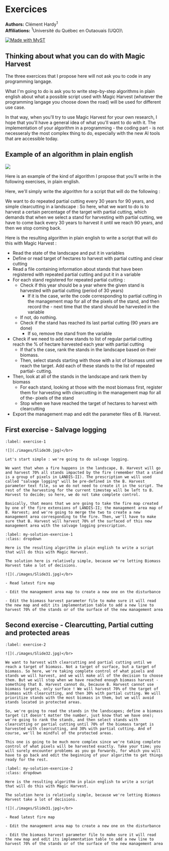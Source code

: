 # Exercices

**Authors:** Clément Hardy<sup>1</sup> \
**Affiliations:** <sup>1</sup>Université du Québec en Outaouais (UQO)\

[![Made with MyST](https://img.shields.io/badge/made%20with-myst-orange)](https://myst.tools)

## Thinking about what you can do with Magic Harvest

The three exercices that I propose here will not ask you to code in any programming langage.

What I'm going to do is ask you to write step-by-step algorithms in plain english about what a possible script used with Magic Harvest (whatever the programming langage you choose down the road) will be used for different use case.

In that way, when you'll try to use Magic Harvest for your own research, I hope that you'll have a general idea of what you'll want to do with it. The implementation of your algorithm in a programming - the coding part - is not necesseraly the most complex thing to do, especially with the new AI tools that are accessible today.

## Example of an algorithm in plain english

![](./images/Slide28.jpg)</br>

Here is an example of the kind of algorithm I propose that you'll write in the following exercises, in plain english. 

Here, we'll simply write the algorithm for a script that will do the following :

We want to do repeated partial cutting every 30 years for 90 years, and simple clearcutting in a landscape : So here, what we want to do is to harvest a certain percentage of the target with partial cutting, which demands that when we select a stand for harvesting with partial cutting, we have to come back every 30 years to harvest it until we reach 90 years, and then we stop coming back. 

Here is the resulting algorithm in plain english to write a script that will do this with Magic Harvest :

- Read the state of the landscape and put it in variables
- Define or read target of hectares to harvest with partial cutting and clear cutting
- Read a file containing information about stands that have been registered with repeated partial cutting and put it in a variable
- For each stand registered for repeated partial cutting :
	- Check if this year should be a year where the given stand is harvested with partial cutting (period of 30 years)
		- If it is the case, write the code corresponding to partial cutting in the management map for all of the pixels of the stand, and then record the - next time that the stand should be harvested in the variable
	- If not, do nothing.
	- Check if the stand has reached its last partial cutting (90 years are done)
		- If so, remove the stand from the variable
- Check if we need to add new stands to list of regular partial cutting reach the % of hectare harvested each year with partial cutting
	- If that's the case, rank the stands in the landscape based on their biomass.
	- Then, select stands starting with those with a lot of biomass until we reach the target. Add each of these stands to the list of repeated partial-  cutting.
- Then, look at all of the stands in the landscape and rank them by biomass
	- For each stand, looking at those with the most biomass first, register them for harvesting with clearcutting in the management map for all of the-  pixels of the stand
	- Stop when we have reached the target of hectares to harvest with clearcutting
- Export the management map and edit the parameter files of B. Harvest.


## First exercise - Salvage logging

```{exercise}
:label: exercise-1

![](./images/Slide30.jpg)</br>

Let's start simple : we're going to do salvage logging. 

We want that when a fire happens in the landscape, B. Harvest will go and harvest 70% all stands impacted by the fire (remember that a stand is a group of pixels in LANDIS-II). The prescription we will used called "salvage logging" will be pre-defined in the B. Harvest parameter text file, so we do not need to create it in the script. The rest of the harvesting for the current timestep will be left to B. Harvest to decide; so here, we do not take complete control.

Basically, that means that we are going to take the fire map created by one of the fire extensions of LANDIS-II; the management area map of B. Harvest; and we're going to merge the two to create a new management area corresponding to the fire. Then, we'll have to make sure that B. Harvest will harvest 70% of the surfaced of this new management area with the salvage logging prescription.

```

````{solution} exercise-1
:label: my-solution-exercise-1
:class: dropdown

Here is the resulting algorithm in plain english to write a script that will do this with Magic Harvest.

The solution here is relatively simple, because we're letting Biomass Harvest take a lot of decisions.

![](./images/Slide31.jpg)</br>

- Read latest fire map

- Edit the management area map to create a new one on the disturbance

- Edit the biomass harvest parameter file to make sure it will read the new map and edit its implementation table to add a new line to harvest 70% of the stands or of the surface of the new management area

````

## Second exercise - Clearcutting, Partial cutting and protected areas

```{exercise}
:label: exercise-2

![](./images/Slide32.jpg)</br>

We want to harvest with clearcutting and partial cutting until we reach a target of biomass. Not a target of surface, but a target of biomass. So here, we're taking complete control of what pixels and stands we will harvest, and we will make all of the decision to choose them. But we will stop when we have reached enough biomass harvest - something that B. Harvest cannot do, because B. Harvest cannot use biomass targets, only surface ! We will harvest 70% of the target of biomass with clearcutting, and then 30% with partial cutting. We will prioritize stands with the most biomass in them, but we will avoid stands located in protected areas.

So, we're going to read the stands in the landscapes; define a biomass target (it doesn't matter the number, just know that we have one); we're going to rank the stands, and then select stands with clearcutting or partial cutting until 70% of the biomass target is harvested with clearcutting, and 30% with partial cutting. And of course, we'll be mindful of the protected areas.

This one is going to be much more complex since we're taking complete control of what pixels will be harvested exactly. Take your time; you will surely encounter problems as you go forwards, for which you will have to go back and edit the beginning of your algorithm to get things ready for the rest.
```

````{solution} exercise-2
:label: my-solution-exercise-2
:class: dropdown

Here is the resulting algorithm in plain english to write a script that will do this with Magic Harvest.

The solution here is relatively simple, because we're letting Biomass Harvest take a lot of decisions.

![](./images/Slide31.jpg)</br>

- Read latest fire map

- Edit the management area map to create a new one on the disturbance

- Edit the biomass harvest parameter file to make sure it will read the new map and edit its implementation table to add a new line to harvest 70% of the stands or of the surface of the new management area

````


